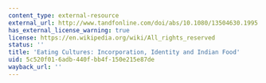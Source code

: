 ```yaml
---
content_type: external-resource
external_url: http://www.tandfonline.com/doi/abs/10.1080/13504630.1995.9959426
has_external_license_warning: true
license: https://en.wikipedia.org/wiki/All_rights_reserved
status: ''
title: 'Eating Cultures: Incorporation, Identity and Indian Food'
uid: 5c520f01-6adb-440f-bb4f-150e215e87de
wayback_url: ''
---
```

